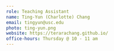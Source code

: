 ```yaml
---
role: Teaching Assistant
name: Ting-Yun (Charlotte) Chang
email: tingyun@usc.edu
photo: ting-yun.png
website: https://terarachang.github.io/
office-hours: Thursday @ 10 - 11 am
---
```

